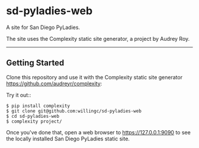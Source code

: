 sd-pyladies-web
===============

A site for San Diego PyLadies.

The site uses the Complexity static site generator, a project by Audrey Roy.

------------------

Getting Started
---------------
Clone this repository and use it with the Complexity static site 
generator https://github.com/audreyr/complexity:

Try it out::

    $ pip install complexity
    $ git clone git@github.com:willingc/sd-pyladies-web
    $ cd sd-pyladies-web
    $ complexity project/

Once you've done that, open a web browser to https://127.0.0.1:9090 to see
the locally installed San Diego PyLadies static site.
